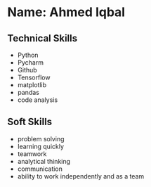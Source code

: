 # Name: Ahmed Iqbal

## Technical Skills  

* Python
* Pycharm
* Github
* Tensorflow
* matplotlib
* pandas
* code analysis


## Soft Skills  

* problem solving
* learning quickly
* teamwork
* analytical thinking
* communication
* ability to work independently and as a team

